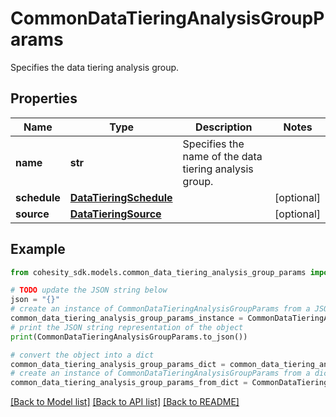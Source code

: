 # CommonDataTieringAnalysisGroupParams

Specifies the data tiering analysis group.

## Properties

Name | Type | Description | Notes
------------ | ------------- | ------------- | -------------
**name** | **str** | Specifies the name of the data tiering analysis group. | 
**schedule** | [**DataTieringSchedule**](DataTieringSchedule.md) |  | [optional] 
**source** | [**DataTieringSource**](DataTieringSource.md) |  | [optional] 

## Example

```python
from cohesity_sdk.models.common_data_tiering_analysis_group_params import CommonDataTieringAnalysisGroupParams

# TODO update the JSON string below
json = "{}"
# create an instance of CommonDataTieringAnalysisGroupParams from a JSON string
common_data_tiering_analysis_group_params_instance = CommonDataTieringAnalysisGroupParams.from_json(json)
# print the JSON string representation of the object
print(CommonDataTieringAnalysisGroupParams.to_json())

# convert the object into a dict
common_data_tiering_analysis_group_params_dict = common_data_tiering_analysis_group_params_instance.to_dict()
# create an instance of CommonDataTieringAnalysisGroupParams from a dict
common_data_tiering_analysis_group_params_from_dict = CommonDataTieringAnalysisGroupParams.from_dict(common_data_tiering_analysis_group_params_dict)
```
[[Back to Model list]](../README.md#documentation-for-models) [[Back to API list]](../README.md#documentation-for-api-endpoints) [[Back to README]](../README.md)


